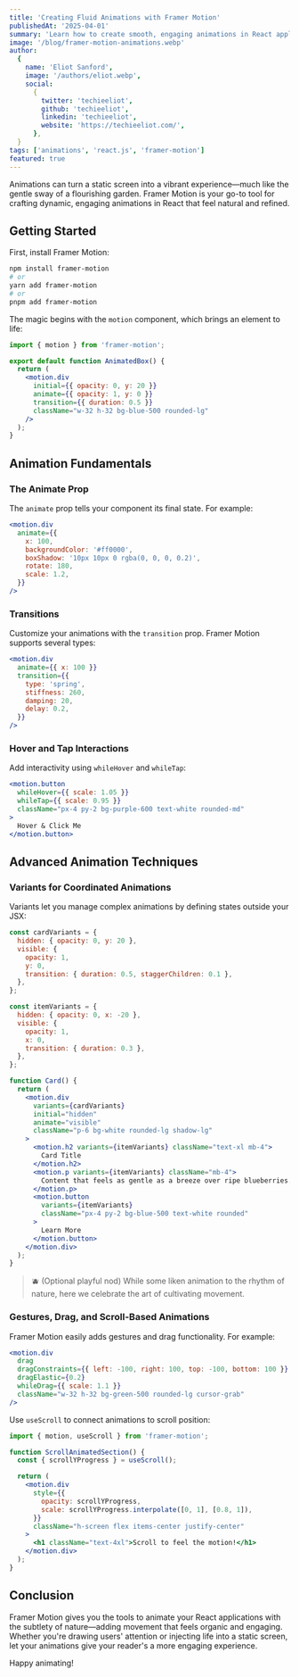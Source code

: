 ```yaml
---
title: 'Creating Fluid Animations with Framer Motion'
publishedAt: '2025-04-01'
summary: 'Learn how to create smooth, engaging animations in React applications using Framer Motion with practical examples and best practices.'
image: '/blog/framer-motion-animations.webp'
author:
  {
    name: 'Eliot Sanford',
    image: '/authors/eliot.webp',
    social:
      {
        twitter: 'techieeliot',
        github: 'techieeliot',
        linkedin: 'techieeliot',
        website: 'https://techieeliot.com/',
      },
  }
tags: ['animations', 'react.js', 'framer-motion']
featured: true
---
```


Animations can turn a static screen into a vibrant experience—much like the gentle sway of a flourishing garden.
Framer Motion is your go-to tool for crafting dynamic, engaging animations in React that feel natural and refined.

## Getting Started

First, install Framer Motion:

```bash
npm install framer-motion
# or
yarn add framer-motion
# or
pnpm add framer-motion
```

The magic begins with the `motion` component, which brings an element to life:

```jsx
import { motion } from 'framer-motion';

export default function AnimatedBox() {
  return (
    <motion.div
      initial={{ opacity: 0, y: 20 }}
      animate={{ opacity: 1, y: 0 }}
      transition={{ duration: 0.5 }}
      className="w-32 h-32 bg-blue-500 rounded-lg"
    />
  );
}
```

## Animation Fundamentals

### The Animate Prop

The `animate` prop tells your component its final state. For example:

```jsx
<motion.div
  animate={{
    x: 100,
    backgroundColor: '#ff0000',
    boxShadow: '10px 10px 0 rgba(0, 0, 0, 0.2)',
    rotate: 180,
    scale: 1.2,
  }}
/>
```

### Transitions

Customize your animations with the `transition` prop. Framer Motion supports several types:

```jsx
<motion.div
  animate={{ x: 100 }}
  transition={{
    type: 'spring',
    stiffness: 260,
    damping: 20,
    delay: 0.2,
  }}
/>
```

### Hover and Tap Interactions

Add interactivity using `whileHover` and `whileTap`:

```jsx
<motion.button
  whileHover={{ scale: 1.05 }}
  whileTap={{ scale: 0.95 }}
  className="px-4 py-2 bg-purple-600 text-white rounded-md"
>
  Hover & Click Me
</motion.button>
```

## Advanced Animation Techniques

### Variants for Coordinated Animations

Variants let you manage complex animations by defining states outside your JSX:

```jsx
const cardVariants = {
  hidden: { opacity: 0, y: 20 },
  visible: {
    opacity: 1,
    y: 0,
    transition: { duration: 0.5, staggerChildren: 0.1 },
  },
};

const itemVariants = {
  hidden: { opacity: 0, x: -20 },
  visible: {
    opacity: 1,
    x: 0,
    transition: { duration: 0.3 },
  },
};

function Card() {
  return (
    <motion.div
      variants={cardVariants}
      initial="hidden"
      animate="visible"
      className="p-6 bg-white rounded-lg shadow-lg"
    >
      <motion.h2 variants={itemVariants} className="text-xl mb-4">
        Card Title
      </motion.h2>
      <motion.p variants={itemVariants} className="mb-4">
        Content that feels as gentle as a breeze over ripe blueberries.
      </motion.p>
      <motion.button
        variants={itemVariants}
        className="px-4 py-2 bg-blue-500 text-white rounded"
      >
        Learn More
      </motion.button>
    </motion.div>
  );
}
```

> 🫐 (Optional playful nod) While some liken animation to the rhythm of nature, here we celebrate the art of cultivating movement.

### Gestures, Drag, and Scroll-Based Animations

Framer Motion easily adds gestures and drag functionality. For example:

```jsx
<motion.div
  drag
  dragConstraints={{ left: -100, right: 100, top: -100, bottom: 100 }}
  dragElastic={0.2}
  whileDrag={{ scale: 1.1 }}
  className="w-32 h-32 bg-green-500 rounded-lg cursor-grab"
/>
```

Use `useScroll` to connect animations to scroll position:

```jsx
import { motion, useScroll } from 'framer-motion';

function ScrollAnimatedSection() {
  const { scrollYProgress } = useScroll();

  return (
    <motion.div
      style={{
        opacity: scrollYProgress,
        scale: scrollYProgress.interpolate([0, 1], [0.8, 1]),
      }}
      className="h-screen flex items-center justify-center"
    >
      <h1 className="text-4xl">Scroll to feel the motion!</h1>
    </motion.div>
  );
}
```

## Conclusion

Framer Motion gives you the tools to animate your React applications with the subtlety of nature—adding movement that feels organic and engaging. Whether you're drawing users' attention or injecting life into a static screen, let your animations give your reader's a more engaging experience.

Happy animating!
